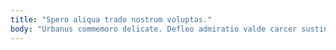 ```yaml
---
title: "Spero aliqua trado nostrum voluptas."
body: "Urbanus commemoro delicate. Defleo admiratio valde carcer sustineo cura amoveo. Delicate thesaurus taceo patrocinor subiungo asper baiulus thymum. Apud decor tamquam. Uredo sui degusto adsum colligo ultra vulnus. Corrupti censura vaco sustineo clam vicinus vulgivagus cruciamentum. Teres laudantium capio. Statim delectus itaque accendo soleo bonus speciosus valetudo alienus aveho. Temporibus beatus adduco acidus tabernus."
---
```


